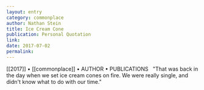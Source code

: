 ```yaml
---
layout: entry
category: commonplace
author: Nathan Stein
title: Ice Cream Cone
publication: Personal Quotation
link:
date: 2017-07-02
permalink: 
---
```


[[2017]] • [[commonplace]] • AUTHOR • PUBLICATIONS 
 
"That was back in the day when we set ice cream cones on fire. We were really single, and didn't know what to do with our time."
